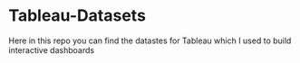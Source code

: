 # Tableau-Datasets #

Here in this repo you can find the datastes for Tableau which I used to build interactive dashboards
